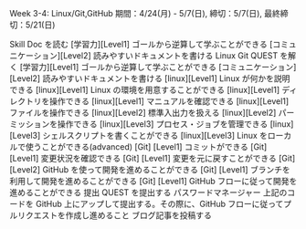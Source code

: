 Week 3-4: Linux/Git,GitHub
期間：4/24(月) - 5/7(日), 締切：5/7(日), 最終締切：5/21(日)

Skill Doc を読む
[学習力][Level1] ゴールから逆算して学ぶことができる
[コミュニケーション][Level2] 読みやすいドキュメントを書ける
Linux
Git
QUEST を解く
[学習力][Level1] ゴールから逆算して学ぶことができる
[コミュニケーション][Level2] 読みやすいドキュメントを書ける
[linux][Level1] Linux が何かを説明できる
[linux][Level1] Linux の環境を用意することができる
[linux][Level1] ディレクトリを操作できる
[linux][Level1] マニュアルを確認できる
[linux][Level1] ファイルを操作できる
[linux][Level2] 標準入出力を扱える
[linux][Level2] パーミッションを操作できる
[linux][Level3] プロセス・ジョブを管理できる
[linux][Level3] シェルスクリプトを書くことができる
[linux][Level3] Linux をローカルで使うことができる(advanced)
[Git] [Level1] コミットができる
[Git] [Level1] 変更状況を確認できる
[Git] [Level1] 変更を元に戻すことができる
[Git] [Level2] GitHub を使って開発を進めることができる
[Git] [Level1] ブランチを利用して開発を進めることができる
[Git] [Level1] GitHub フローに従って開発を進めることができる
提出 QUEST を提出する
パスワードマネージャー
上記のコードを GitHub 上にアップして提出する。その際に、GitHub フローに従ってプルリクエストを作成し進めること
ブログ記事を投稿する